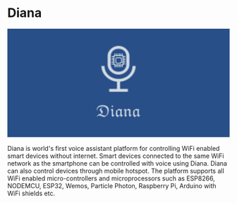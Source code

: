 # Diana

![Screenshot](diana_img.jpg)

Diana is world's first voice assistant platform for controlling WiFi enabled smart devices without internet. Smart devices connected to the same WiFi network as the smartphone can be controlled with voice using Diana. Diana can also control devices through mobile hotspot. The platform supports all WiFi enabled micro-controllers and microprocessors such as ESP8266, NODEMCU, ESP32, Wemos, Particle Photon, Raspberry Pi, Arduino with WiFi shields etc.
